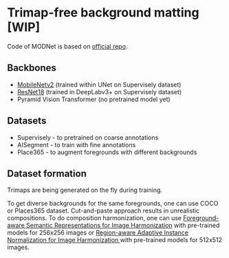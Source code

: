 # Trimap-free background matting [WIP]

Code of MODNet is based on [official repo](https://github.com/ZHKKKe/MODNet).


## Backbones
- [MobileNetv2](https://drive.google.com/file/d/17GZLCi_FHhWo4E4wPobbLAQdBZrlqVnF/view?usp=sharing) (trained within UNet on Supervisely dataset)
- [ResNet18](https://drive.google.com/file/d/1WME_m8CCDupM6tLX6yPt-iA6gpmwQ7Sc/view?usp=sharing) (trained in DeepLabv3+ on Supervisely dataset)
- Pyramid Vision Transformer (no pretrained model yet)


## Datasets
- Supervisely - to pretrained on coarse annotations
- AISegment - to train with fine annotations
- Place365 - to augment foregrounds with different backgrounds


## Dataset formation
Trimaps are being generated on the fly during training.

To get diverse backgrounds for the same foregrounds, one can use 
COCO or Places365 dataset. Cut-and-paste approach results in unrealistic compositions. 
To do composition harmonization, one can use [Foreground-aware Semantic Representations for Image Harmonization](https://github.com/saic-vul/image_harmonization) with pre-trained models for 256x256 images or 
[Region-aware Adaptive Instance Normalization for Image Harmonization
](https://github.com/junleen/RainNet) with pre-trained models for 512x512 images.
